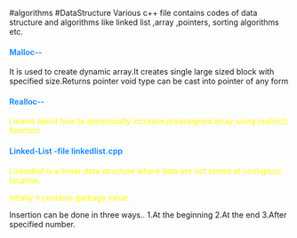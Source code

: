 #algorithms #DataStructure
Various c++ file contains codes of data structure and algorithms like linked list ,array ,pointers, sorting algorithms etc.
<html>
  <h4 style="color:dodgerblue">Malloc--</h4>
  <p>It is used to create dynamic array.It creates single large sized block with specified size.Returns pointer void type can be cast into pointer of any form</p>
  <h4 style="color:dodgerblue">Realloc--</h4>
  <p style="color:yellow">I learnt about how to dynamically increase preassigned array using realloc() function</p>
 <h4 style="color:dodgerblue">Linked-List -file linkedlist.cpp</h4>
  <p style="color:yellow">Linkedlist is a linear data structure where data are not stored at contigious location.</p>
  <p style="color:yellow">Intially it contains garbage value.</p>
  Insertion can be done in three ways..
    1.At the beginning
    2.At the end
    3.After specified number.
</html>
